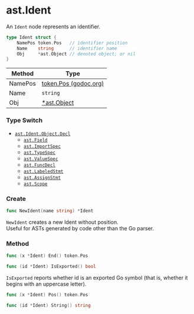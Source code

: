 ast.Ident
=========

An `Ident` node represents an identifier.

```go
type Ident struct {
	NamePos token.Pos   // identifier position
	Name    string      // identifier name
	Obj     *ast.Object // denoted object; or nil
}
```

| Method  | Type                                                    |
|---------|---------------------------------------------------------|
| NamePos | [token.Pos (godoc.org)](https://godoc.org/go/token#Pos) |
| Name    | `string`                                                |
| Obj     | [*ast.Object](./Object.md)                              |

### Type Switch

-	[`ast.Ident.Object.Decl`](./Object.md#type-switch)
	-	[`ast.Field`](./Field.md)
	-	[`ast.ImportSpec`](./ImportSpec.md)
	-	[`ast.TypeSpec`](./TypeSpec.md)
	-	[`ast.ValueSpec`](./ValueSpec.md)
	-	[`ast.FuncDecl`](./FuncDecl.md)
	-	[`ast.LabeledStmt`](./LabeledStmt.md)
	-	[`ast.AssignStmt`](./AssignStmt.md)
	-	[`ast.Scope`](./Scope.md)

### Create

```go
func NewIdent(name string) *Ident
```

`NewIdent` creates a new Ident without position.  
Useful for ASTs generated by code other than the Go parser.

### Method

```go
func (x *Ident) End() token.Pos
```

```go
func (id *Ident) IsExported() bool
```

`IsExported` reports whether id is an exported Go symbol (that is, whether it begins with an uppercase letter).

```go
func (x *Ident) Pos() token.Pos
```

```go
func (id *Ident) String() string
```
